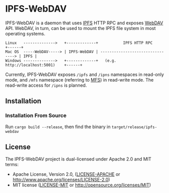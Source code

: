 # IPFS-WebDAV

IPFS-WebDAV is a daemon that uses [IPFS] HTTP RPC and exposes [WebDAV] API. WebDAV, in turn, can be used
to mount the IPFS file system in most operating systems.

```
Linux   -------------->   +-------------+           IPFS HTTP RPC           +------+
Mac OS  -----WebDAV-----> | IPFS-WebDAV | --------------------------------> | IPFS |
Windows -------------->   +-------------+   (e.g. http://localhost:5001)    +------+
```

Currently, IPFS-WebDAV exposes `/ipfs` and `/ipns` namespaces in read-only mode, and `/mfs` namespace
(referring to [MFS]) in read-write mode. The read-write access for `/ipns` is planned.

[IPFS]: https://ipfs.io
[WebDAV]: https://en.wikipedia.org/wiki/WebDAV
[MFS]: https://docs.ipfs.io/concepts/file-systems/

## Installation

### Installation From Source

Run `cargo build --release`, then find the binary in `target/release/ipfs-webdav`

## License

The IPFS-WebDAV project is dual-licensed under Apache 2.0 and MIT terms:

- Apache License, Version 2.0, ([LICENSE-APACHE](https://github.com/vlad20012/ipfs-webdav/blob/master/LICENSE-APACHE) or http://www.apache.org/licenses/LICENSE-2.0)
- MIT license ([LICENSE-MIT](https://github.com/vlad20012/ipfs-webdav/blob/master/LICENSE-MIT) or http://opensource.org/licenses/MIT)